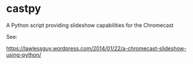# castpy

A Python script providing slideshow capabilities for the Chromecast

See:

https://lawlessguy.wordpress.com/2014/01/22/a-chromecast-slideshow-using-python/
